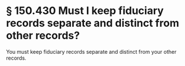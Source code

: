 # § 150.430   Must I keep fiduciary records separate and distinct from other records?

You must keep fiduciary records separate and distinct from your other records.




